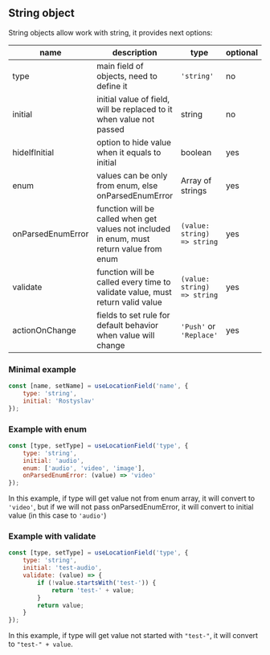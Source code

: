 ## String object

String objects allow work with string, it provides next options:

| name              | description                                                                               | type                        | optional | default  |
| ----------------- | ----------------------------------------------------------------------------------------- | --------------------------- | -------- | -------- |
| type              | main field of objects, need to define it                                                  | `'string'`                  | no       | -        |
| initial           | initial value of field, will be replaced to it when value not passed                      | string                      | no       | -        |
| hideIfInitial     | option to hide value when it equals to initial                                            | boolean                     | yes      | false    |
| enum              | values can be only from enum, else onParsedEnumError                                      | Array of strings            | yes      | -        |
| onParsedEnumError | function will be called when get values not included in enum, must return value from enum | `(value: string) => string` | yes      | -        |
| validate          | function will be called every time to validate value, must return valid value             | `(value: string) => string` | yes      | -        |
| actionOnChange    | fields to set rule for default behavior when value will change                            | `'Push'` or `'Replace'`     | yes      | `'Push'` |

### Minimal example

```javascript
const [name, setName] = useLocationField('name', {
	type: 'string',
	initial: 'Rostyslav'
});
```

### Example with enum

```javascript
const [type, setType] = useLocationField('type', {
	type: 'string',
	initial: 'audio',
	enum: ['audio', 'video', 'image'],
	onParsedEnumError: (value) => 'video'
});
```

In this example, if type will get value not from enum array, it will convert to `'video'`, but if we will not pass onParsedEnumError, it will convert to initial value (in this case to `'audio'`)

### Example with validate

```javascript
const [type, setType] = useLocationField('type', {
	type: 'string',
	initial: 'test-audio',
	validate: (value) => {
		if (!value.startsWith('test-')) {
			return 'test-' + value;
		}
		return value;
	}
});
```

In this example, if type will get value not started with `"test-"`, it will convert to `"test-" + value`.
